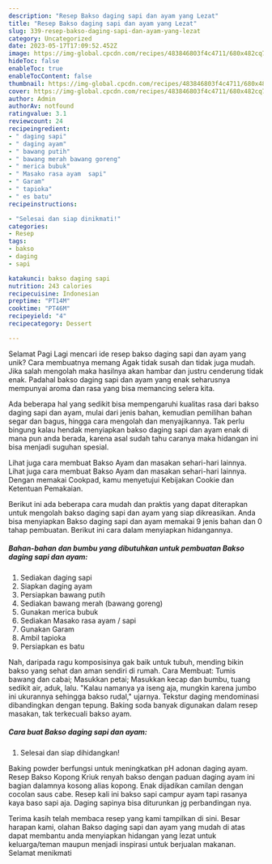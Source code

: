 ```yaml
---
description: "Resep Bakso daging sapi dan ayam yang Lezat"
title: "Resep Bakso daging sapi dan ayam yang Lezat"
slug: 339-resep-bakso-daging-sapi-dan-ayam-yang-lezat
category: Uncategorized
date: 2023-05-17T17:09:52.452Z
image: https://img-global.cpcdn.com/recipes/483846803f4c4711/680x482cq70/bakso-daging-sapi-dan-ayam-foto-resep-utama.jpg
hideToc: false
enableToc: true
enableTocContent: false
thumbnail: https://img-global.cpcdn.com/recipes/483846803f4c4711/680x482cq70/bakso-daging-sapi-dan-ayam-foto-resep-utama.jpg
cover: https://img-global.cpcdn.com/recipes/483846803f4c4711/680x482cq70/bakso-daging-sapi-dan-ayam-foto-resep-utama.jpg
author: Admin
authorAv: notfound
ratingvalue: 3.1
reviewcount: 24
recipeingredient:
- " daging sapi"
- " daging ayam"
- " bawang putih"
- " bawang merah bawang goreng"
- " merica bubuk"
- " Masako rasa ayam  sapi"
- " Garam"
- " tapioka"
- " es batu"
recipeinstructions:

- "Selesai dan siap dinikmati!"
categories:
- Resep
tags:
- bakso
- daging
- sapi

katakunci: bakso daging sapi 
nutrition: 243 calories
recipecuisine: Indonesian
preptime: "PT14M"
cooktime: "PT46M"
recipeyield: "4"
recipecategory: Dessert

---
```



Selamat Pagi Lagi mencari ide resep bakso daging sapi dan ayam yang unik? Cara membuatnya memang Agak tidak susah dan tidak juga mudah. Jika salah mengolah maka hasilnya akan hambar dan justru cenderung tidak enak. Padahal bakso daging sapi dan ayam yang enak seharusnya mempunyai aroma dan rasa yang bisa memancing selera kita.


Ada beberapa hal yang sedikit bisa mempengaruhi kualitas rasa dari bakso daging sapi dan ayam, mulai dari jenis bahan, kemudian pemilihan bahan segar dan bagus, hingga cara mengolah dan menyajikannya. Tak perlu bingung kalau hendak menyiapkan bakso daging sapi dan ayam enak di mana pun anda berada, karena asal sudah tahu caranya maka hidangan ini bisa menjadi suguhan spesial.

Lihat juga cara membuat Bakso Ayam dan masakan sehari-hari lainnya. Lihat juga cara membuat Bakso Ayam dan masakan sehari-hari lainnya. Dengan memakai Cookpad, kamu menyetujui Kebijakan Cookie dan Ketentuan Pemakaian.


Berikut ini ada beberapa cara mudah dan praktis yang dapat diterapkan untuk mengolah bakso daging sapi dan ayam yang siap dikreasikan. Anda bisa menyiapkan Bakso daging sapi dan ayam memakai 9 jenis bahan dan 0 tahap pembuatan. Berikut ini cara dalam menyiapkan hidangannya.

<!--inarticleads1-->

##### Bahan-bahan dan bumbu yang dibutuhkan untuk pembuatan Bakso daging sapi dan ayam:

1. Sediakan  daging sapi
1. Siapkan  daging ayam
1. Persiapkan  bawang putih
1. Sediakan  bawang merah (bawang goreng)
1. Gunakan  merica bubuk
1. Sediakan  Masako rasa ayam / sapi
1. Gunakan  Garam
1. Ambil  tapioka
1. Persiapkan  es batu


Nah, daripada ragu komposisinya gak baik untuk tubuh, mending bikin bakso yang sehat dan aman sendiri di rumah. Cara Membuat: Tumis bawang dan cabai; Masukkan petai; Masukkan kecap dan bumbu, tuang sedikit air, aduk, lalu. &#34;Kalau namanya ya iseng aja, mungkin karena jumbo ini ukurannya sehingga bakso rudal,&#34; ujarnya. Tekstur daging mendominasi dibandingkan dengan tepung. Baking soda banyak digunakan dalam resep masakan, tak terkecuali bakso ayam. 

<!--inarticleads2-->

##### Cara buat Bakso daging sapi dan ayam:


1. Selesai dan siap dihidangkan!

Baking powder berfungsi untuk meningkatkan pH adonan daging ayam. Resep Bakso Kopong Kriuk renyah bakso dengan paduan daging ayam ini bagian dalamnya kosong alias kopong. Enak dijadikan camilan dengan cocolan saus cabe. Resep kali ini bakso sapi campur ayam tapi rasanya kaya baso sapi aja. Daging sapinya bisa diturunkan jg perbandingan nya. 

Terima kasih telah membaca resep yang kami tampilkan di sini. Besar harapan kami, olahan Bakso daging sapi dan ayam yang mudah di atas dapat membantu anda menyiapkan hidangan yang lezat untuk keluarga/teman maupun menjadi inspirasi untuk berjualan makanan. Selamat menikmati
